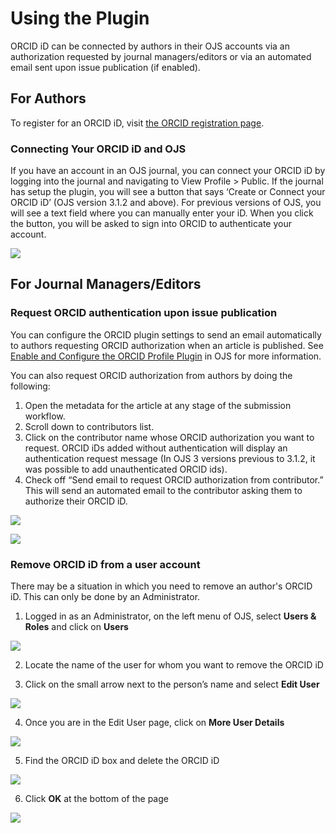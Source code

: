 # Using the Plugin

ORCID iD can be connected by authors in their OJS accounts via an authorization requested by journal managers/editors or via an automated email sent upon issue publication (if enabled).

## For Authors

To register for an ORCID iD, visit [the ORCID registration page](https://orcid.org/register).

### Connecting Your ORCID iD and OJS

If you have an account in an OJS journal, you can connect your ORCID iD by logging into the journal and navigating to View Profile > Public. If the journal has setup the plugin, you will see a button that says ‘Create or Connect your ORCID iD’ (OJS version 3.1.2 and above). For previous versions of OJS, you will see a text field where you can manually enter your iD. When you click the button, you will be asked to sign into ORCID to authenticate your account.

![](./assets/connecting-id.png)

## For Journal Managers/Editors

### Request ORCID authentication upon issue publication

You can configure the ORCID plugin settings to send an email automatically to authors requesting ORCID authorization when an article is published. See [Enable and Configure the ORCID Profile Plugin](./installation-setup#enable-and-configure-the-orcid-profile-plugin-in-ojs) in OJS for more information.

You can also request ORCID authorization from authors by doing the following:

1. Open the metadata for the article at any stage of the submission workflow.
2. Scroll down to contributors list.
3. Click on the contributor name whose ORCID authorization you want to request. ORCID iDs added without authentication will display an authentication request message (In OJS 3 versions previous to 3.1.2, it was possible to add unauthenticated ORCID ids).
4. Check off “Send email to request ORCID authorization from contributor.” This will send an automated email to the contributor asking them to authorize their ORCID iD.

![](./assets/edit-contributor.png)

![](./assets/id-not-authenticated.png)

### Remove ORCID iD from a user account

There may be a situation in which you need to remove an author's ORCID iD. This can only be done by an Administrator.

1. Logged in as an Administrator, on the left menu of OJS, select **Users & Roles** and click on **Users**

![](./assets/orcid-guide-find-user.png)

2. Locate the name of the user for whom you want to remove the ORCID iD

3. Click on the small arrow next to the person’s name and select **Edit User**

![](./assets/orcid-guide-edit-user.png)

4. Once you are in the Edit User page, click on **More User Details**

![](./assets/orcid-guide-user-details.png)

5. Find the ORCID iD box and delete the ORCID iD

![](./assets/orcid-guide-delete-id.png)

6. Click **OK** at the bottom of the page

![](./assets/orcid-guide-ok.png)
